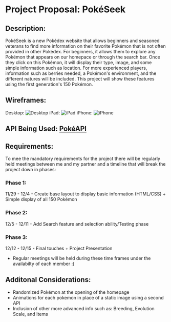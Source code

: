 # Project Proposal: PokéSeek
## Description:
PokéSeek is a new Pokédex website that allows beginners and seasoned veterans to find more information on their favorite Pokémon that is not often provided in other Pokédex. For beginners, it allows them to explore any Pokémon that appears on our homepace or through the search bar. Once they click on this Pokémon, it will display their type, image, and some simple information such as location. For more experienced players, information such as berries needed, a Pokémon's environment, and the different natures will be included. This project will show these features using the first generation's 150 Pokémon.

## Wireframes:
Desktop:
![Desktop](https://user-images.githubusercontent.com/56780129/143791339-ba470747-62d8-48ab-a8f2-6134ae0d33ab.png)
iPad:
![iPad](https://user-images.githubusercontent.com/56780129/143791345-c188c9d7-f83f-4175-bcc3-e0cec4df9f2d.png)
iPhone:
![iPhone](https://user-images.githubusercontent.com/56780129/143791360-d1cd8fc4-44f7-43b7-9a4b-f2431660211d.png)


## API Being Used: [PokéAPI](https://pokeapi.co)

## Requirements:

To mee the mandatory requirements for the project there will be regularly held meetings between me and my partner and a timeline that will break the project down in phases:
### Phase 1: 
11/29 - 12/4 - Create base layout to display basic information (HTML/CSS) + Simple display of all 150 Pokémon
### Phase 2:
12/5 - 12/11 - Add Search feature and selection ability/Testing phase
### Phase 3:
12/12 - 12/15 - Final touches + Project Presentation

* Regular meetings will be held during these time frames under the availabilty of each member :)

## Additonal Considerations: 
* Randomized Pokémon at the opening of the homepage
* Animations for each pokemon in place of a static image using a second API
* Inclusion of other more advanced info such as: Breeding, Evolution Scale, and Items
